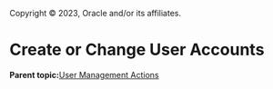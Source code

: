 Copyright © 2023, Oracle and/or its affiliates.

# Create or Change User Accounts

**Parent topic:**[User Management Actions](../topics/cockpit-usermanage.md)

